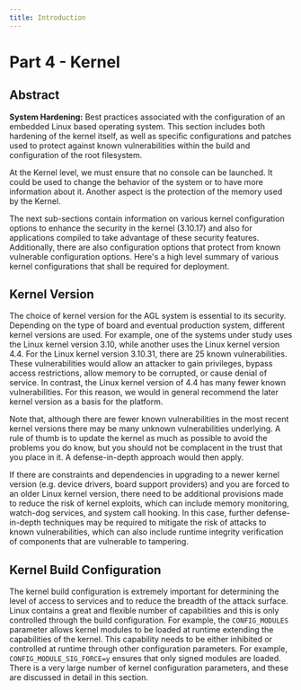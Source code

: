 ```yaml
---
title: Introduction
---
```


# Part 4 - Kernel

## Abstract

**System Hardening:** Best practices associated with the configuration of an
embedded Linux based operating system. This section includes both hardening of
the kernel itself, as well as specific configurations and patches used to
protect against known vulnerabilities within the build and configuration of the
root filesystem.

At the Kernel level, we must ensure that no console can be launched. It could be
used to change the behavior of the system or to have more information about it.
Another aspect is the protection of the memory used by the Kernel.

The next sub-sections contain information on various kernel configuration
options to enhance the security in the kernel (3.10.17) and also for
applications compiled to take advantage of these security features.
Additionally, there are also configuration options that protect from known
vulnerable configuration options. Here's a high level summary of various kernel
configurations that shall be required for deployment.

## Kernel Version

The choice of kernel version for the AGL system is essential to its security.
Depending on the type of board and eventual production system, different kernel
versions are used. For example, one of the systems under study uses the Linux
kernel version 3.10, while another uses the Linux kernel version 4.4. For the
Linux kernel version 3.10.31, there are 25 known vulnerabilities. These
vulnerabilities would allow an attacker to gain privileges, bypass access
restrictions, allow memory to be corrupted, or cause denial of service. In
contrast, the Linux kernel version of 4.4 has many fewer known vulnerabilities.
For this reason, we would in general recommend the later kernel version as a
basis for the platform.

Note that, although there are fewer known vulnerabilities in the most recent
kernel versions there may be many unknown vulnerabilities underlying. A rule of
thumb is to update the kernel as much as possible to avoid the problems you do
know, but you should not be complacent in the trust that you place in it. A
defense-in-depth approach would then apply.

If there are constraints and dependencies in upgrading to a newer kernel version
(e.g. device drivers, board support providers) and you are forced to an older
Linux kernel version, there need to be additional provisions made to reduce the
risk of kernel exploits, which can include memory monitoring, watch-dog
services, and system call hooking. In this case, further defense-in-depth
techniques may be required to mitigate the risk of attacks to known
vulnerabilities, which can also include runtime integrity verification of
components that are vulnerable to tampering.

## Kernel Build Configuration

The kernel build configuration is extremely important for determining the level
of access to services and to reduce the breadth of the attack surface. Linux
contains a great and flexible number of capabilities and this is only controlled
through the build configuration. For example, the `CONFIG_MODULES` parameter
allows kernel modules to be loaded at runtime extending the capabilities of the
kernel. This capability needs to be either inhibited or controlled at runtime
through other configuration parameters. For example, `CONFIG_MODULE_SIG_FORCE=y`
ensures that only signed modules are loaded. There is a very large number of
kernel configuration parameters, and these are discussed in detail in this
section.
